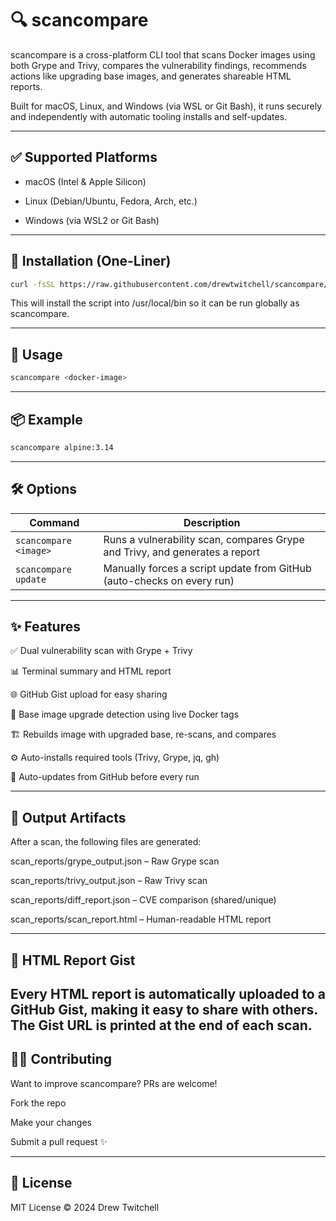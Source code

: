 # 🔍 scancompare
scancompare is a cross-platform CLI tool that scans Docker images using both Grype and Trivy, compares the vulnerability findings, recommends actions like upgrading base images, and generates shareable HTML reports.

Built for macOS, Linux, and Windows (via WSL or Git Bash), it runs securely and independently with automatic tooling installs and self-updates.

---

## ✅ Supported Platforms
 - macOS (Intel & Apple Silicon)

 - Linux (Debian/Ubuntu, Fedora, Arch, etc.)

 - Windows (via WSL2 or Git Bash)

---

## 🚀 Installation (One-Liner)
```bash
curl -fsSL https://raw.githubusercontent.com/drewtwitchell/scancompare/main/scancompare | sudo tee /usr/local/bin/scancompare > /dev/null && sudo chmod +x /usr/local/bin/scancompare
```
This will install the script into /usr/local/bin so it can be run globally as scancompare.

---

## 🧪 Usage
```bash
scancompare <docker-image>
```
---

## 📦 Example
```bash
scancompare alpine:3.14
```
---

## 🛠 Options
| Command               | Description                                                                 |
|-----------------------|-----------------------------------------------------------------------------|
| `scancompare <image>` | Runs a vulnerability scan, compares Grype and Trivy, and generates a report |
| `scancompare update`  | Manually forces a script update from GitHub (auto-checks on every run)      |

---

## ✨ Features
✅ Dual vulnerability scan with Grype + Trivy

📊 Terminal summary and HTML report

🌐 GitHub Gist upload for easy sharing

🧠 Base image upgrade detection using live Docker tags

🏗️ Rebuilds image with upgraded base, re-scans, and compares

⚙️ Auto-installs required tools (Trivy, Grype, jq, gh)

🔁 Auto-updates from GitHub before every run

---

## 📄 Output Artifacts
After a scan, the following files are generated:

scan_reports/grype_output.json – Raw Grype scan

scan_reports/trivy_output.json – Raw Trivy scan

scan_reports/diff_report.json – CVE comparison (shared/unique)

scan_reports/scan_report.html – Human-readable HTML report

---

## 📎 HTML Report Gist
Every HTML report is automatically uploaded to a GitHub Gist, making it easy to share with others. The Gist URL is printed at the end of each scan.
---

## 🧑‍💻 Contributing
Want to improve scancompare? PRs are welcome!

Fork the repo

Make your changes

Submit a pull request ✨

---

## 📃 License
MIT License © 2024 Drew Twitchell

